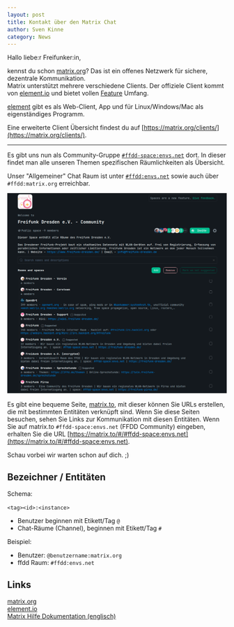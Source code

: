 ```yaml
---
layout: post
title: Kontakt über den Matrix Chat
author: Sven Kinne
category: News
---
```


Hallo liebe:r Freifunker:in,

kennst du schon [matrix.org](https://matrix.org/)? Das ist ein offenes Netzwerk für sichere, dezentrale Kommunikation.<br />
Matrix unterstützt mehrere verschiedene Clients. Der offiziele Client kommt von [element.io](https://element.io/get-started) und bietet vollen [Feature](https://element.io/features) Umfang.

[element](https://element.io/get-started) gibt es als Web-Client, App und für Linux/Windows/Mac als eigenständiges Programm.

Eine erweiterte Client Übersicht findest du auf [https://matrix.org/clients/](https://matrix.org/clients/).

<hr>

Es gibt uns nun als Community-Gruppe [`#ffdd-space:envs.net`](https://matrix.to/#/#ffdd-space:envs.net) dort. In dieser findet man alle unseren Themen spezifischen Räumlichkeiten als Übersicht.

Unser "Allgemeiner" Chat Raum ist unter [`#ffdd:envs.net`](https://matrix.to/#/#ffdd:envs.net) sowie auch über `#ffdd:matrix.org` erreichbar.

![(ffdd_matrix_group.png)](/downloads/ffdd_matrix_group.png)

Es gibt eine bequeme Seite, [matrix.to](https://matrix.to/), mit dieser können Sie URLs erstellen, die mit bestimmten Entitäten verknüpft sind.
Wenn Sie diese Seiten besuchen, sehen Sie Links zur Kommunikation mit diesen Entitäten. Wenn Sie auf matrix.to `#ffdd-space:envs.net` (FFDD Community) eingeben, erhalten Sie die URL [https://matrix.to/#/#ffdd-space:envs.net](https://matrix.to/#/#ffdd-space:envs.net).

Schau vorbei wir warten schon auf dich. ;)

## Bezeichner / Entitäten

Schema:

  `<tag><id>:<instance>`

* Benutzer beginnen mit Etikett/Tag `@`
* Chat-Räume (Channel), beginnen mit Etikett/Tag `#`

Beispiel:

* Benutzer: `@benutzername:matrix.org`
* ffdd Raum: `#ffdd:envs.net`

## Links
[matrix.org](https://matrix.org/)<br />
[element.io](https://element.io/)<br />
[Matrix Hilfe Dokumentation (englisch)](https://matrix-help.envs.net/)
